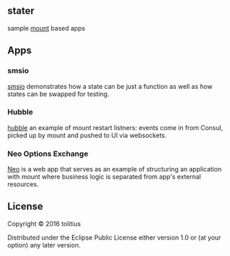 ## stater

sample [mount](https://github.com/tolitius/mount) based apps

## Apps

### smsio

[smsio](smsio) demonstrates how a state can be just a function as well as how states can be swapped for testing.

### Hubble

[hubble](hubble) an example of mount restart listners: events come in from Consul, picked up by mount and pushed to UI via websockets.

### Neo Options Exchange

[Neo](neo) is a web app that serves as an example of structuring an application with mount where business logic 
is separated from app's external resources.

## License

Copyright © 2016 tolitius

Distributed under the Eclipse Public License either version 1.0 or (at
your option) any later version.
